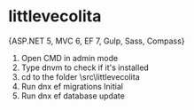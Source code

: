 # littlevecolita
{ASP.NET 5, MVC 6, EF 7, Gulp, Sass, Compass}

1. Open CMD in admin mode
2. Type dnvm to check if it's installed
3. cd to the folder \src\littlevecolita
4. Run dnx ef migrations Initial
5. Run dnx ef database update
